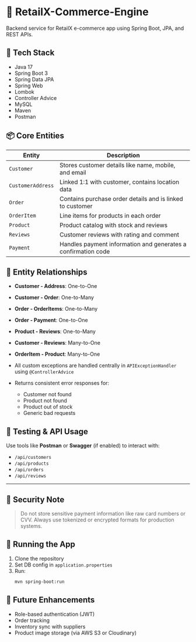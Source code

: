 # 🛒 RetailX-Commerce-Engine
Backend service for RetailX e-commerce app using Spring Boot, JPA, and REST APIs.

## 📌 Tech Stack

- Java 17
- Spring Boot 3
- Spring Data JPA
- Spring Web
- Lombok
- Controller Advice
- MySQL
- Maven
- Postman

## 📦 Core Entities

| Entity         | Description |
|----------------|-------------|
| `Customer`     | Stores customer details like name, mobile, and email |
| `CustomerAddress` | Linked 1:1 with customer, contains location data |
| `Order`        | Contains purchase order details and is linked to customer |
| `OrderItem`    | Line items for products in each order |
| `Product`      | Product catalog with stock and reviews |
| `Reviews`      | Customer reviews with rating and comment |
| `Payment`      | Handles payment information and generates a confirmation code |

## 🔄 Entity Relationships

- **Customer - Address**: One-to-One
- **Customer - Order**: One-to-Many
- **Order - OrderItems**: One-to-Many
- **Order - Payment**: One-to-One
- **Product - Reviews**: One-to-Many
- **Customer - Reviews**: Many-to-One
- **OrderItem - Product**: Many-to-One

- All custom exceptions are handled centrally in `APIExceptionHandler` using `@ControllerAdvice`
- Returns consistent error responses for:
  - Customer not found
  - Product not found
  - Product out of stock
  - Generic bad requests

## 🧪 Testing & API Usage
Use tools like **Postman** or **Swagger** (if enabled) to interact with:

- `/api/customers`
- `/api/products`
- `/api/orders`
- `/api/reviews`

---

## 🔐 Security Note

> Do not store sensitive payment information like raw card numbers or CVV. Always use tokenized or encrypted formats for production systems.

## 🚀 Running the App

1. Clone the repository
2. Set DB config in `application.properties`
3. Run:
   ```bash
   mvn spring-boot:run

## 🚧 Future Enhancements

- Role-based authentication (JWT)
- Order tracking
- Inventory sync with suppliers
- Product image storage (via AWS S3 or Cloudinary)
